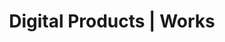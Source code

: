 ---
short_name: digital
name: Digital
title: Digital Products | Works
description: We create digital products that are designed to deliver impactful, user-centered experiences and are recognizable visual design.
---